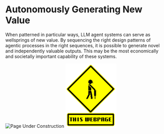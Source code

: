 # Autonomously Generating New Value

When patterned in particular ways, LLM agent systems can serve as wellsprings of new value.  By sequencing the right design patterns of agentic processes in the right sequences, it is possible to generate novel and independently valuable outputs.  This may be the most economically and societally important capability of these systems.

<img src="assets/images/under-construction-1.gif" alt="Page Under Construction">

<img src="https://github.com/dazzaji/onagents/blob/main/docs/assets/images/under-construction-1.gif" alt="Page Under Construction">
